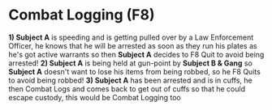 # Combat Logging (F8)

**1) Subject A** is speeding and is getting pulled over by a Law Enforcement Officer, he knows that he will be arrested as soon as they run his plates as he's got active warrants so then **Subject A** decides to F8 Quit to avoid being arrested! **2) Subject A** is being held at gun-point by **Subject B & Gang** so **Subject A** doesn't want to lose his items from being robbed, so he F8 Quits to avoid being robbed! **3) Subject A** has been arrested and is in cuffs, he then Combat Logs and comes back to get out of cuffs so that he could escape custody, this would be Combat Logging too
